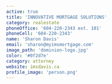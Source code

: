 ```yaml
---
active: true
title: 'INNOVATIVE MORTGAGE SOLUTIONS'
category: realestate
phoneOffice: '604-220-2343 ext. 101'
phoneCell: '604-220-2343'
name: 'Sharon Davis'
email: 'sharon@myimsmortgage.com'
image_path: 'dominion-logo.jpg'
color: '#0f2d7e'
category: attorney
website: imsdavis.ca
profile_image: 'person.png'
---
```

